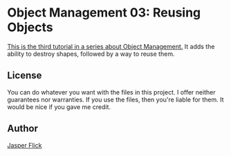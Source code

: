 # Object Management 03: Reusing Objects

[This is the third tutorial in a series about Object Management.](https://catlikecoding.com/unity/tutorials/object-management/reusing-objects/) It adds the ability to destroy shapes, followed by a way to reuse them.

## License

You can do whatever you want with the files in this project. I offer neither guarantees nor warranties. If you use the files, then you're liable for them. It would be nice if you gave me credit.

## Author

[Jasper Flick](https://catlikecoding.com/jasper-flick/)